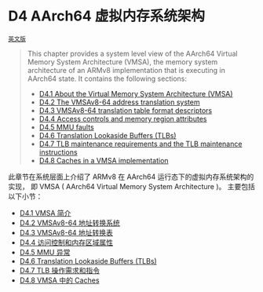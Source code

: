 # D4 AArch64 虚拟内存系统架构

[`英文版`](../../en/chapter_d4/d4_the_aarch64_virtual_memory_system_archi.html)

> This chapter provides a system level view 
 > of the AArch64 Virtual Memory System Architecture (VMSA),
 > the memory system architecture of an ARMv8 implementation that is executing in AArch64 state. 
>It contains the following sections:
 > * [D4.1 About the Virtual Memory System Architecture (VMSA)](d41_about_the_virtual_memory_system_architecture_v_.md)
 > * [D4.2 The VMSAv8-64 address translation system](d42_the_vmsav8-64_address_translation_system.md)
 > * [D4.3 VMSAv8-64 translation table format descriptors](d43_vmsav8-64_translation_table_format_descriptors.md)
 > * [D4.4 Access controls and memory region attributes](d44_access_controls_and_memory_region_attributes.md)
 > * [D4.5 MMU faults](d45_mmu_faults.md)
 > * [D4.6 Translation Lookaside Buffers (TLBs)](d46_translation_lookaside_buffers_tlbs.md)
 > * [D4.7 TLB maintenance requirements and the TLB maintenance instructions](d47_tlb_maintenance_requirements_and_the_tlb_maint.md)
 > * [D4.8 Caches in a VMSA implementation](d48_caches_in_a_vmsa_implementation.md)

此章节在系统层面上介绍了 ARMv8 在 AArch64 运行态下的虚拟内存系统架构的实现，
即 VMSA ( AArch64 Virtual Memory System Architecture )。
主要包括以下小节：

* [D4.1 VMSA 简介](d41_about_the_virtual_memory_system_architecture_v_.md)
* [D4.2 VMSAv8-64 地址转换系统](d42_the_vmsav8-64_address_translation_system.md)
* [D4.3 VMSAv8-64 地址转换表](d43_vmsav8-64_translation_table_format_descriptors.md)
* [D4.4 访问控制和内存区域属性](d44_access_controls_and_memory_region_attributes.md)
* [D4.5 MMU 异常](d45_mmu_faults.md)
* [D4.6 Translation Lookaside Buffers (TLBs)](d46_translation_lookaside_buffers_tlbs.md)
* [D4.7 TLB 操作需求和指令](d47_tlb_maintenance_requirements_and_the_tlb_maint.md)
* [D4.8 VMSA 中的 Caches](d48_caches_in_a_vmsa_implementation.md)
